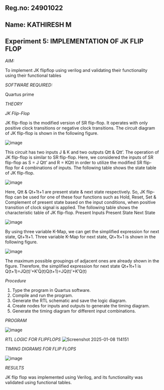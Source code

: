 ## Reg.no: 24901022
## Name: KATHIRESH M
## Experiment 5: IMPLEMENTATION OF JK FLIP FLOP 

*AIM:* 

To implement  JK flipflop using verilog and validating their functionality using their functional tables

*SOFTWARE REQUIRED:*

Quartus prime

*THEORY*

*JK Flip-Flop*

JK flip-flop is the modified version of SR flip-flop. It operates with only positive clock transitions or negative clock transitions. The circuit diagram of JK flip-flop is shown in the following figure.

![image](https://github.com/naavaneetha/JKFLIPFLOP-USING-IF-ELSE/assets/154305477/a649c30b-232b-4558-b188-fd6c09845180)


This circuit has two inputs J & K and two outputs Qtt & Qtt’. The operation of JK flip-flop is similar to SR flip-flop. Here, we considered the inputs of SR flip-flop as S = J Qtt’ and R = KQtt in order to utilize the modified SR flip-flop for 4 combinations of inputs. The following table shows the state table of JK flip-flop.

![image](https://github.com/naavaneetha/JKFLIPFLOP-USING-IF-ELSE/assets/154305477/c4360742-e8a8-4937-b089-c46c0433f9a3)

 
Here, Qtt & Qt+1t+1 are present state & next state respectively. So, JK flip-flop can be used for one of these four functions such as Hold, Reset, Set & Complement of present state based on the input conditions, when positive transition of clock signal is applied. The following table shows the characteristic table of JK flip-flop. Present Inputs Present State Next State
 
![image](https://github.com/naavaneetha/JKFLIPFLOP-USING-IF-ELSE/assets/154305477/6c275261-a6d5-4c37-a3a7-1e88ca11c4cd)

By using three variable K-Map, we can get the simplified expression for next state, Qt+1t+1. Three variable K-Map for next state, Qt+1t+1 is shown in the following figure.
 
![image](https://github.com/naavaneetha/JKFLIPFLOP-USING-IF-ELSE/assets/154305477/5174f41b-0ce0-4329-a372-6d1943ea6673)

The maximum possible groupings of adjacent ones are already shown in the figure. Therefore, the simplified expression for next state Qt+1t+1 is Q(t+1)=JQ(t)′+K′Q(t)Q(t+1)=JQ(t)′+K′Q(t)

*Procedure*

1. Type the program in Quartus software.
2. Compile and run the program.
3. Generate the RTL schematic and save the logic diagram.
4. Create nodes for inputs and outputs to generate the timing diagram.
5. Generate the timing diagram for different input combinations.


*PROGRAM*

![image](https://github.com/user-attachments/assets/dafc867f-2f7f-4d91-a08b-26526fcc5b6d)


*RTL LOGIC FOR FLIPFLOPS*
![Screenshot 2025-01-08 114151](https://github.com/user-attachments/assets/a96ae289-cda0-44bb-802e-53a1ea6ff48a)


*TIMING DIGRAMS FOR FLIP FLOPS*

![image](https://github.com/user-attachments/assets/0dbfc620-6bd4-4024-bb38-b15f3126fb65)

*RESULTS*

JK flip flop was implemented using Verilog, and its functionality was validated using functional tables.
